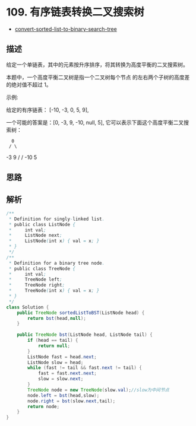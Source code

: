 # 109. 有序链表转换二叉搜索树

- [convert-sorted-list-to-binary-search-tree](https://leetcode-cn.com/problems/convert-sorted-list-to-binary-search-tree/)


## 描述
给定一个单链表，其中的元素按升序排序，将其转换为高度平衡的二叉搜索树。

本题中，一个高度平衡二叉树是指一个二叉树每个节点 的左右两个子树的高度差的绝对值不超过 1。

示例:

给定的有序链表： [-10, -3, 0, 5, 9],

一个可能的答案是：[0, -3, 9, -10, null, 5], 它可以表示下面这个高度平衡二叉搜索树：

      0
     / \
   -3   9
   /   /
 -10  5


## 思路



## 解析

```java
/**
 * Definition for singly-linked list.
 * public class ListNode {
 *     int val;
 *     ListNode next;
 *     ListNode(int x) { val = x; }
 * }
 */
/**
 * Definition for a binary tree node.
 * public class TreeNode {
 *     int val;
 *     TreeNode left;
 *     TreeNode right;
 *     TreeNode(int x) { val = x; }
 * }
 */
class Solution {
    public TreeNode sortedListToBST(ListNode head) {
        return bst(head,null);
    }
    
    public TreeNode bst(ListNode head, ListNode tail) {
        if (head == tail) {
            return null;
        }
        ListNode fast = head.next;
        ListNode slow = head;
        while (fast != tail && fast.next != tail) {
            fast = fast.next.next;
            slow = slow.next;
        }
        TreeNode node = new TreeNode(slow.val);//slow为中间节点
        node.left = bst(head,slow);
        node.right = bst(slow.next,tail);
        return node;
    }
}
```
